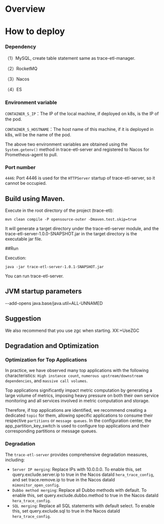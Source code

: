 <!--

    Licensed to the Apache Software Foundation (ASF) under one
    or more contributor license agreements.  See the NOTICE file
    distributed with this work for additional information
    regarding copyright ownership.  The ASF licenses this file
    to you under the Apache License, Version 2.0 (the
    "License"); you may not use this file except in compliance
    with the License.  You may obtain a copy of the License at

    http://www.apache.org/licenses/LICENSE-2.0

    Unless required by applicable law or agreed to in writing,
    software distributed under the License is distributed on an
    "AS IS" BASIS, WITHOUT WARRANTIES OR CONDITIONS OF ANY
    KIND, either express or implied.  See the License for the
    specific language governing permissions and limitations
    under the License.

-->

# Overview

# How to deploy

### Dependency

（1）MySQL, create table statement same as trace-etl-manager.

（2）RocketMQ

（3）Nacos

（4）ES

### Environment variable

`CONTAINER_S_IP`：The IP of the local machine, if deployed on k8s, is the IP of the pod.

`CONTAINER_S_HOSTNAME`：The host name of this machine, if it is deployed in k8s, will be the name of the pod.

The above two environment variables are obtained using the `System.getenv()` method in trace-etl-server and registered
to Nacos for Prometheus-agent to pull.

### Port number

`4446`: Port 4446 is used for the `HTTPServer` startup of trace-etl-server, so it cannot be occupied.

## Build using Maven.

Execute in the root directory of the project (trace-etl):

`mvn clean compile -P opensource-outer -Dmaven.test.skip=true`

It will generate a target directory under the trace-etl-server module, and the trace-etl-server-1.0.0-SNAPSHOT.jar in
the target directory is the executable jar file.

##Run

Execution:

`java -jar trace-etl-server-1.0.1-SNAPSHOT.jar`

You can run trace-etl-server.

## JVM startup parameters
--add-opens java.base/java.util=ALL-UNNAMED

## Suggestion
We also recommend that you use zgc when starting. XX:+UseZGC

## Degradation and Optimization

### Optimization for Top Applications
In practice, we have observed many top applications with the following characteristics:
`High instance count`, `numerous upstream/downstream dependencies`, and `massive call volumes`.

Top applications significantly impact metric computation by generating a large volume of metrics, imposing heavy pressure on both their own service monitoring and all services involved in metric computation and storage.

Therefore, if top applications are identified, we recommend creating a dedicated `topic` for them, allowing specific applications to consume their respective `partitions` or `message queues`.
In the configuration center, the app_partition_key_switch is used to configure top applications and their corresponding partitions or message queues.

### Degradation
The `trace-etl-server` provides comprehensive degradation measures, including:

- `Server IP merging`: Replace IPs with 10.0.0.0. To enable this, set query.exclude.server.ip to true in the Nacos dataId `hera_trace_config`, and set trace.remove.ip to true in the Nacos dataId `mimonitor_open_config`.
- `Dubbo method merging`: Replace all Dubbo methods with default. To enable this, set query.exclude.dubbo.method to true in the Nacos dataId `hera_trace_config`.
- `SQL merging`: Replace all SQL statements with default select. To enable this, set query.exclude.sql to true in the Nacos dataId `hera_trace_config`.